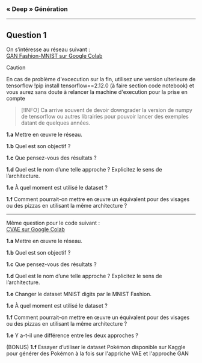 
###  « Deep » Génération

---

## Question 1

On s’intéresse au réseau suivant :  
[GAN Fashion-MNIST sur Google Colab](https://colab.research.google.com/github/timsainb/tensorflow2-generative-models/blob/master/2.0-GAN-fashion-mnist.ipynb) 

> [!CAUTION]
> En cas de problème  d'excecution sur la fin,  utilisez une version ulterieure de tensorflow
>!pip install tensorflow==2.12.0 (à faire section code notebook)
> et vous aurez sans doute  à relancer la machine d'execution pour la prise en compte

> [!INFO]
>Ca arrive souvent de devoir downgrader la version de numpy de tensorflow ou autres librairies pour pouvoir lancer des exemples datant de quelques années.

**1.a** Mettre en œuvre le réseau.

**1.b** Quel est son objectif ?

**1.c** Que pensez-vous des résultats ?

**1.d** Quel est le nom d’une telle approche ? Explicitez le sens de l’architecture.

**1.e** À quel moment est utilisé le dataset ?

**1.f** Comment pourrait-on mettre en œuvre un équivalent pour des visages ou des pizzas en utilisant la même architecture ?

---

Même question pour le code suivant :  
[CVAE sur Google Colab](https://colab.research.google.com/github/tensorflow/docs/blob/master/site/en/tutorials/generative/cvae.ipynb)

**1.a** Mettre en œuvre le réseau.

**1.b** Quel est son objectif ?

**1.c** Que pensez-vous des résultats ?

**1.d** Quel est le nom d’une telle approche ? Explicitez le sens de l’architecture.

**1.e** Changer le dataset MNIST digits par le MNIST Fashion.

**1.e** À quel moment est utilisé le dataset ?

**1.f** Comment pourrait-on mettre en œuvre un équivalent pour des visages ou des pizzas en utilisant la même architecture ?

**1.e** Y a-t-il une différence entre les deux approches ?

(BONUS) **1.f** Essayer d’utiliser le dataset Pokémon disponible sur Kaggle pour générer des Pokémon à la fois sur l'appriche VAE et l'approche GAN
